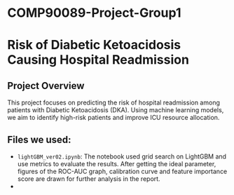 # COMP90089-Project-Group1
 
# Risk of Diabetic Ketoacidosis Causing Hospital Readmission

## Project Overview
This project focuses on predicting the risk of hospital readmission among patients with Diabetic Ketoacidosis (DKA). Using machine learning models, we aim to identify high-risk patients and improve ICU resource allocation.

## Files we used:
- `lightGBM_ver02.ipynb`: The notebook used grid search on LightGBM and use metrics to evaluate the results. After getting the ideal parameter, figures of the ROC-AUC graph, calibration curve and feature importance score are drawn for further analysis in the report.
- 

